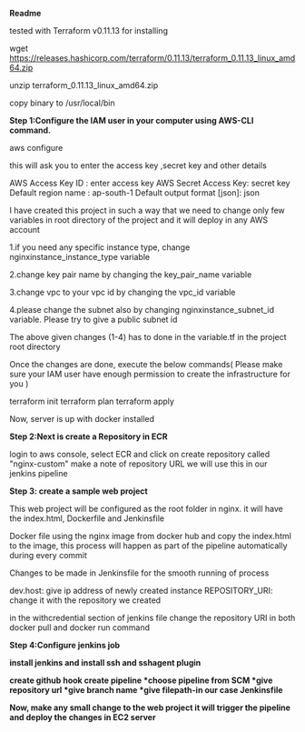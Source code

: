 <b>Readme</b> 

tested with Terraform v0.11.13
for installing

wget https://releases.hashicorp.com/terraform/0.11.13/terraform_0.11.13_linux_amd64.zip

unzip terraform_0.11.13_linux_amd64.zip

copy binary to /usr/local/bin

<b>Step 1:Configure the IAM user in your computer using AWS-CLI command.</b>

aws configure

this will ask you to enter the access key ,secret key and other details

AWS Access Key ID : enter access key
AWS Secret Access Key: secret key
Default region name : ap-south-1
Default output format [json]: json

I have created this project in such a way that we need to change only few variables in root directory of the project and it will deploy in any AWS account

1.if you need any specific instance type, change nginxinstance_instance_type variable

2.change key pair name by changing the key_pair_name variable

3.change vpc to your vpc id by changing the vpc_id variable

4.please change the subnet also by changing nginxinstance_subnet_id variable. Please try to give a public subnet id

The above given changes (1-4) has to done in the variable.tf in the project root directory

Once the changes are done, execute the below commands( Please make sure your IAM user  have enough permission to create the infrastructure for you )


terraform init
terraform plan
terraform apply


Now, server is up with docker installed

<b>Step 2:Next is create a Repository in ECR</b>

login to aws console, select ECR and click on create repository called "nginx-custom" make a note of repository URL we will use this in our jenkins pipeline


<b>Step 3: create a sample web project </b>

This web project will be configured as the root folder in nginx. it will have the index.html, Dockerfile and Jenkinsfile

Docker file using the nginx image from docker hub and  copy the index.html to the image, this process will happen as part of the pipeline automatically during every commit

Changes to be made in Jenkinsfile for the smooth running of process

dev.host: give ip address of newly created instance
REPOSITORY_URI: change it with the repository we created 

in the withcredential section of jenkins file change the repository URI in both docker pull and docker run command



<b>Step 4:Configure jenkins job <b>

install jenkins and install ssh and sshagent plugin

create github hook
create pipeline
  *choose pipeline from SCM
  *give repository url
  *give branch name
  *give filepath-in our case Jenkinsfile



Now, make any small change to the web project it will trigger the pipeline and deploy the changes in EC2 server














